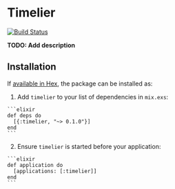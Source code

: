 # Timelier

[![Build Status](https://travis-ci.org/ausimian/timelier.svg?branch=master)](https://travis-ci.org/ausimian/timelier)

**TODO: Add description**

## Installation

If [available in Hex](https://hex.pm/docs/publish), the package can be installed as:

  1. Add `timelier` to your list of dependencies in `mix.exs`:

    ```elixir
    def deps do
      [{:timelier, "~> 0.1.0"}]
    end
    ```

  2. Ensure `timelier` is started before your application:

    ```elixir
    def application do
      [applications: [:timelier]]
    end
    ```

